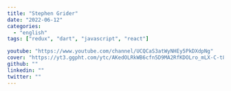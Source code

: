 ```yaml
---
title: "Stephen Grider"
date: "2022-06-12"
categories:
  - "english"
tags: ["redux", "dart", "javascript", "react"]

youtube: "https://www.youtube.com/channel/UCQCaS3atWyNHEy5PkDXdpNg"
cover: "https://yt3.ggpht.com/ytc/AKedOLRkWB6cfn5D9MA2RfKDOLro_mLX-C-t8359OeA=s88-c-k-c0x00ffffff-no-rj"
github: ""
linkedin: ""
twitter: ""
---
```

